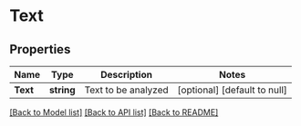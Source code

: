 # Text

## Properties
Name | Type | Description | Notes
------------ | ------------- | ------------- | -------------
**Text** | **string** | Text to be analyzed | [optional] [default to null]

[[Back to Model list]](../README.md#documentation-for-models) [[Back to API list]](../README.md#documentation-for-api-endpoints) [[Back to README]](../README.md)


